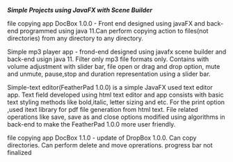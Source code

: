 ***Simple Projects using JavaFX with Scene Builder***

file copying app DocBox 1.0.0 - Front end designed using javaFX and back-end programmed using java 11.Can perform copying action to files(not directories) from any directory to any directory.

Simple mp3 player app - frond-end  designed using javafx scene builder and back-end usign java 11. Filter only mp3 file formats only. Contains with volume adjustment with slider bar, file open or drag and drop option, mute and unmute, pause,stop and duration representation using a slider bar.

Simple-text editor(FeatherPad 1.0.0) is a simple JavaFX used text editor app. Text field developed using html text editor and app consists with basic text styling methods like bold,italic, letter sizing and etc. For the print option ,used itext library for pdf file generation from html text. File related operations like save, save as and close options modified using algorithms in back-end to make the FeatherPad 1.0.0 more user friendly.

file copying app DocBox 1.1.0 - update of DropBox 1.0.0. Can copy directories. Can perform delete and move oprerations. progress bar not finalized






